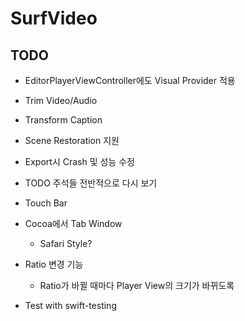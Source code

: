 # SurfVideo

## TODO

- EditorPlayerViewController에도 Visual Provider 적용

- Trim Video/Audio

- Transform Caption

- Scene Restoration 지원

- Export시 Crash 및 성능 수정

- TODO 주석들 전반적으로 다시 보기

- Touch Bar

- Cocoa에서 Tab Window
    - Safari Style?

- Ratio 변경 기능

    - Ratio가 바뀔 때마다 Player View의 크기가 바뀌도록

- Test with swift-testing
